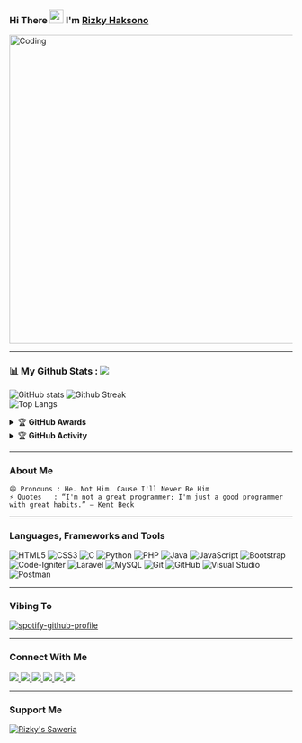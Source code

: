 ### Hi There <img src="https://media.giphy.com/media/hvRJCLFzcasrR4ia7z/giphy.gif" width="25px"> I'm [Rizky Haksono](https://github.com/rizkyhaksono?tab=repositories) 
<img src="https://github.com/SP-XD/SP-XD/blob/main/images/dev-working_rounded.gif?raw=true" href="https://github.com/sp-xd" alt="Coding"  width="550"/><br> 

------

### 📊 My Github Stats : ![](https://visitor-badge.glitch.me/badge?page_id=rizkyhaksono.rizkyhaksono)</strong>

![GitHub stats](https://github-readme-stats.vercel.app/api?username=rizkyhaksono&show_icons=true&count_private=true&include_all_commits=true&theme=radical)
![Github Streak](https://github-readme-streak-stats.herokuapp.com/?user=rizkyhaksono&theme=radical&hide_border=true)<br>
![Top Langs](https://github-readme-stats.vercel.app/api/top-langs/?username=rizkyhaksono&hide=TeX&layout=compact&theme=radical)

<details>
    <summary>&#127942 <b>GitHub Awards</b></summary><br/>

![Github Trophy](https://github-profile-trophy.vercel.app/?username=rizkyhaksono)

</details>

<details>
    <summary>&#127942 <b>GitHub Activity</b></summary><br/>
  
![Metrics](https://metrics.lecoq.io/rizkyhaksono?template=classic&repositories.forks=true&languages=1&languages.colors=github&languages.threshold=0%25&config.timezone=Asia%2FMakassar)
  
</details> 

------

### About Me
```
😄 Pronouns : He. Not Him. Cause I'll Never Be Him
⚡ Quotes   : “I'm not a great programmer; I'm just a good programmer with great habits.” ― Kent Beck
```

------

### Languages, Frameworks and Tools
![HTML5](https://img.shields.io/badge/HTML5-E34F26?style=for-the-badge&logo=html5&logoColor=white)
![CSS3](https://img.shields.io/badge/CSS3-1572B6?style=for-the-badge&logo=css3&logoColor=white)
![C](https://img.shields.io/badge/C-00599C?style=for-the-badge&logo=c&logoColor=white)
![Python](https://img.shields.io/badge/Python-14354C?style=for-the-badge&logo=python&logoColor=white)
![PHP](https://img.shields.io/badge/PHP-777BB4?style=for-the-badge&logo=php&logoColor=white)
![Java](https://img.shields.io/badge/java-%23ED8B00.svg?style=for-the-badge&logo=java&logoColor=white)
![JavaScript](https://img.shields.io/badge/javascript-%23323330.svg?style=for-the-badge&logo=javascript&logoColor=%23F7DF1E)
![Bootstrap](https://img.shields.io/badge/Bootstrap-563D7C?style=for-the-badge&logo=bootstrap&logoColor=white)
![Code-Igniter](https://img.shields.io/badge/CodeIgniter-%23EF4223.svg?style=for-the-badge&logo=codeIgniter&logoColor=white)
![Laravel](https://img.shields.io/badge/Laravel-FF2D20?style=for-the-badge&logo=laravel&logoColor=white)
![MySQL](https://img.shields.io/badge/MySQL-00000F?style=for-the-badge&logo=mysql&logoColor=white)
![Git](https://img.shields.io/badge/git-%23F05033.svg?style=for-the-badge&logo=git&logoColor=white)
![GitHub](https://img.shields.io/badge/github-%23121011.svg?style=for-the-badge&logo=github&logoColor=white)
![Visual Studio](https://img.shields.io/badge/Visual%20Studio-5C2D91.svg?style=for-the-badge&logo=visual-studio&logoColor=white)
![Postman](https://img.shields.io/badge/Postman-FF6C37?style=for-the-badge&logo=postman&logoColor=white)

------

### Vibing To
[![spotify-github-profile](https://spotify-github-profile.vercel.app/api/view?uid=pokopoy&cover_image=true&theme=novatorem&bar_color=53b14f&bar_color_cover=true)](https://spotify-github-profile.vercel.app/api/view?uid=pokopoy&redirect=true)

------

### Connect With Me
<a href="https://www.instagram.com/rizkyhaksonoo/"/>
  <img src="https://img.shields.io/badge/Instagram-E4405F?style=for-the-badge&logo=instagram&logoColor=white">
</a>
<a href="https://discordapp.com/users/445224810511859733/">
  <img src="https://img.shields.io/badge/Discord-7289DA?style=for-the-badge&logo=discord&logoColor=white">
</a>
<a href="https://open.spotify.com/user/pokopoy">
  <img src="https://img.shields.io/badge/Spotify-1ED760?&style=for-the-badge&logo=spotify&logoColor=white" />
</a>
<a href="https://github.com/rizkyhaksono">
  <img src="https://img.shields.io/badge/GitHub-100000?style=for-the-badge&logo=github&logoColor=white">
</a>
 <a href="https://steamcommunity.com/id/nateeonly">
  <img src="https://img.shields.io/badge/Steam-000000?style=for-the-badge&logo=steam&logoColor=white">
</a>
<a href="https://stackoverflow.com/users/15492744/natee">
  <img src="https://img.shields.io/badge/Stack_Overflow-FE7A16?style=for-the-badge&logo=stack-overflow&logoColor=white">
</a>

------

### Support Me
<a href="https://saweria.co/natee">
  <img alt="Rizky's Saweria" src="https://img.icons8.com/doodle/40/000000/money.png">
</a>

